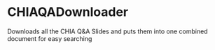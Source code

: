 # CHIAQADownloader
Downloads all the CHIA Q&amp;A Slides and puts them into one combined document for easy searching
